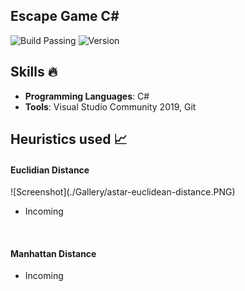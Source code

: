 ## Escape Game C#
![Build Passing](https://img.shields.io/badge/build-passing-brightgreen)
![Version](https://img.shields.io/badge/version-1.0.0-blue)

## Skills :fire:
- **Programming Languages**: C#
- **Tools**: Visual Studio Community 2019, Git

## Heuristics used 📈
<h4>Euclidian Distance</h4>
    ![Screenshot](./Gallery/astar-euclidean-distance.PNG)
<ul>
  <li>
    Incoming
  </li>
</ul>
<br>
<h4>Manhattan Distance</h4>
<ul>
  <li>
    Incoming
  </li>
</ul>
